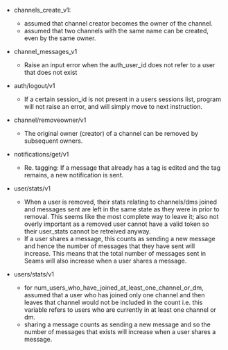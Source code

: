 * channels_create_v1:
    - assumed that channel creator becomes the owner of the channel.
    - assumed that two channels with the same name can be created, even by the
      same owner.


* channel_messages_v1
    - Raise an input error when the auth_user_id does not refer to a user that does not exist

* auth/logout/v1
    - If a certain session_id is not present in a users sessions list, program will not raise an error, and will simply move to next instruction.

* channel/removeowner/v1
    - The original owner (creator) of a channel can be removed by subsequent owners.

* notifications/get/v1
    - Re. tagging: If a message that already has a tag is edited and the tag remains, a new notification is sent.

* user/stats/v1
    - When a user is removed, their stats relating to channels/dms joined and messages
    sent are left in the same state as they were in prior to removal. This seems like the 
    most complete way to leave it; also not overly important as a removed user cannot
    have a valid token so their user_stats cannot be retreived anyway.
    - If a user shares a message, this counts as sending a new message and hence the
    number of messages that they have sent will increase. This means that the total
    number of messages sent in Seams will also increase when a user shares a message.

* users/stats/v1
    - for num_users_who_have_joined_at_least_one_channel_or_dm, assumed that a user
    who has joined only one channel and then leaves that channel would not be included
    in the count i.e. this variable refers to users who are currently in at least one
    channel or dm.
    - sharing a message counts as sending a new message and so the number of messages
    that exists will increase when a user shares a message.
